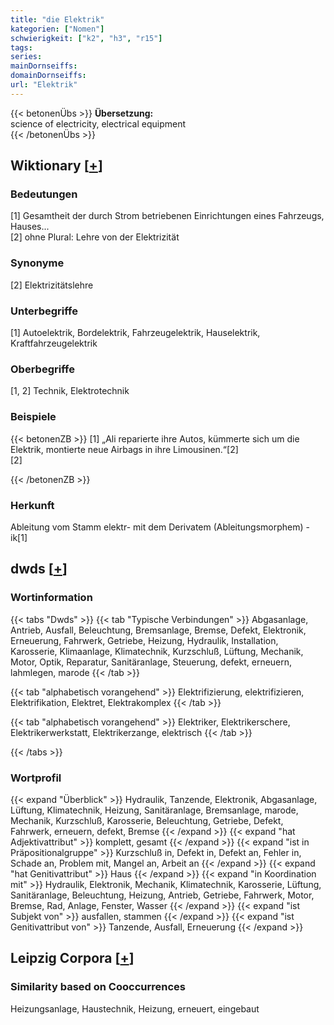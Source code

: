 ```yaml
---
title: "die Elektrik"
kategorien: ["Nomen"]
schwierigkeit: ["k2", "h3", "r15"]
tags:
series:
mainDornseiffs:
domainDornseiffs:
url: "Elektrik"
---
```


{{< betonenÜbs >}}
**Übersetzung:**  
science of electricity, electrical equipment  
{{< /betonenÜbs >}}

## Wiktionary [[+](https://de.wiktionary.org/wiki/Elektrik)]

### Bedeutungen
[1] Gesamtheit der durch Strom betriebenen Einrichtungen eines Fahrzeugs, Hauses...  
[2] ohne Plural: Lehre von der Elektrizität  

### Synonyme
[2] Elektrizitätslehre  

### Unterbegriffe
[1] Autoelektrik, Bordelektrik, Fahrzeugelektrik, Hauselektrik, Kraftfahrzeugelektrik  

### Oberbegriffe
[1, 2] Technik, Elektrotechnik  

### Beispiele
{{< betonenZB >}}
[1] „Ali reparierte ihre Autos, kümmerte sich um die Elektrik, montierte neue Airbags in ihre Limousinen.“[2]  
[2]  

{{< /betonenZB >}}
### Herkunft
Ableitung vom Stamm elektr- mit dem Derivatem (Ableitungsmorphem) -ik[1]  



## dwds [[+](https://www.dwds.de/wb/Elektrik)]

### Wortinformation
{{< tabs "Dwds" >}}
{{< tab "Typische Verbindungen" >}}
Abgasanlage, Antrieb, Ausfall, Beleuchtung, Bremsanlage, Bremse, Defekt, Elektronik, Erneuerung, Fahrwerk, Getriebe, Heizung, Hydraulik, Installation, Karosserie, Klimaanlage, Klimatechnik, Kurzschluß, Lüftung, Mechanik, Motor, Optik, Reparatur, Sanitäranlage, Steuerung, defekt, erneuern, lahmlegen, marode
{{< /tab >}}

{{< tab "alphabetisch vorangehend" >}}
Elektrifizierung, elektrifizieren, Elektrifikation, Elektret, Elektrakomplex
{{< /tab >}}

{{< tab "alphabetisch vorangehend" >}}
Elektriker, Elektrikerschere, Elektrikerwerkstatt, Elektrikerzange, elektrisch
{{< /tab >}}

{{< /tabs >}}

### Wortprofil
{{< expand "Überblick" >}} Hydraulik, Tanzende, Elektronik, Abgasanlage, Lüftung, Klimatechnik, Heizung, Sanitäranlage, Bremsanlage, marode, Mechanik, Kurzschluß, Karosserie, Beleuchtung, Getriebe, Defekt, Fahrwerk, erneuern, defekt, Bremse {{< /expand >}}
{{< expand "hat Adjektivattribut" >}} komplett, gesamt {{< /expand >}}
{{< expand "ist in Präpositionalgruppe" >}} Kurzschluß in, Defekt in, Defekt an, Fehler in, Schade an, Problem mit, Mangel an, Arbeit an {{< /expand >}}
{{< expand "hat Genitivattribut" >}} Haus {{< /expand >}}
{{< expand "in Koordination mit" >}} Hydraulik, Elektronik, Mechanik, Klimatechnik, Karosserie, Lüftung, Sanitäranlage, Beleuchtung, Heizung, Antrieb, Getriebe, Fahrwerk, Motor, Bremse, Rad, Anlage, Fenster, Wasser {{< /expand >}}
{{< expand "ist Subjekt von" >}} ausfallen, stammen {{< /expand >}}
{{< expand "ist Genitivattribut von" >}} Tanzende, Ausfall, Erneuerung {{< /expand >}}

## Leipzig Corpora [[+](https://corpora.uni-leipzig.de/en/res?word=Elektrik&corpusId=deu_newscrawl-public_2018)]


### Similarity based on Cooccurrences
Heizungsanlage, Haustechnik, Heizung, erneuert, eingebaut

